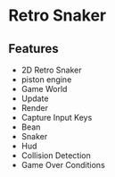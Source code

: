 # Retro Snaker

## Features
* 2D Retro Snaker
* piston engine
* Game World
* Update
* Render
* Capture Input Keys
* Bean
* Snaker
* Hud
* Collision Detection
* Game Over Conditions
